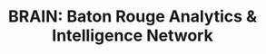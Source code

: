 ---
state: LA
region: BatonRouge
title: "BRAIN: Baton Rouge Analytics & Intelligence Network"
group_url: http://www.gobrain.org
topics: [ tableau, powerbi, analytics, snowflake ]
---